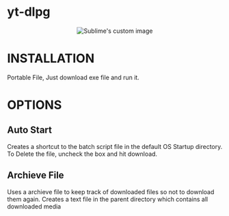 # yt-dlpg



<p align="center">
  <img src="https://user-images.githubusercontent.com/113833707/219854456-fc41730e-8651-4919-a40e-5f5cd44603aa.png" alt="Sublime's custom image"/>
</p>

# INSTALLATION
Portable File, Just download exe file and run it.

# OPTIONS
## Auto Start
Creates a shortcut to the batch script file in the default OS Startup directory.
To Delete the file, uncheck the box and hit download.

## Archieve File
Uses a archieve file to keep track of downloaded files so not to download them again.
Creates a text file in the parent directory which contains all downloaded media
